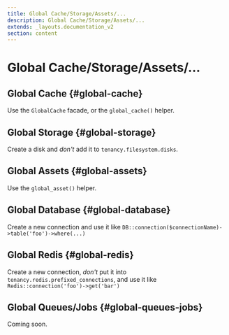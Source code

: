 ```yaml
---
title: Global Cache/Storage/Assets/...
description: Global Cache/Storage/Assets/...
extends: _layouts.documentation_v2
section: content
---
```


# Global Cache/Storage/Assets/...

## Global Cache {#global-cache}

Use the `GlobalCache` facade, or the `global_cache()` helper.

## Global Storage {#global-storage}

Create a disk and *don't* add it to `tenancy.filesystem.disks`.

## Global Assets {#global-assets}

Use the `global_asset()` helper.

## Global Database {#global-database}

Create a new connection and use it like `DB::connection($connectionName)->table('foo')->where(...)`

## Global Redis {#global-redis}

Create a new connection, *don't* put it into `tenancy.redis.prefixed_connections`, and use it like `Redis::connection('foo')->get('bar')`

## Global Queues/Jobs {#global-queues-jobs}

Coming soon.

